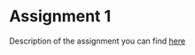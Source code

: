 # Assignment 1

Description of the assignment you can find [here](https://hackmd.io/@gFZmdMTOQxGFHEFqqU8pMQ/Sy1EEcCZF#Task-2)
